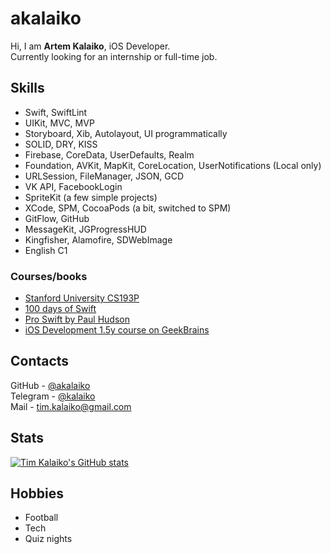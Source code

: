 # akalaiko
Hi, I am **Artem Kalaiko**, iOS Developer.\
Currently looking for an internship or full-time job.

## Skills
- Swift, SwiftLint
- UIKit, MVC, MVP
- Storyboard, Xib, Autolayout, UI programmatically
- SOLID, DRY, KISS
- Firebase, CoreData, UserDefaults, Realm
- Foundation, AVKit, MapKit, CoreLocation, UserNotifications (Local only)
- URLSession, FileManager, JSON, GCD
- VK API, FacebookLogin
- SpriteKit (a few simple projects)
- XCode, SPM, CocoaPods (a bit, switched to SPM)
- GitFlow, GitHub
- MessageKit, JGProgressHUD
- Kingfisher, Alamofire, SDWebImage
- English C1

### Courses/books
- [Stanford University CS193P](https://cs193p.sites.stanford.edu)
- [100 days of Swift](https://www.hackingwithswift.com/100)
- [Pro Swift by Paul Hudson](https://www.hackingwithswift.com/store/pro-swift)
- [iOS Development 1.5y course on GeekBrains](https://gb.ru/geek_university/developer/programmer/ios)

## Contacts
GitHub - [@akalaiko](https://github.com/akalaiko/)\
Telegram - [@kalaiko](https://kalaiko.t.me/)\
Mail - [tim.kalaiko@gmail.com](mailto:\tim.kalaiko@gmail.com)

## Stats
[![Tim Kalaiko's GitHub stats](https://github-readme-stats-sigma-five.vercel.app/api?username=akalaiko&show_icons=true&theme=dark)](https://github.com/anuraghazra/github-readme-stats)

## Hobbies
- Football
- Tech
- Quiz nights


